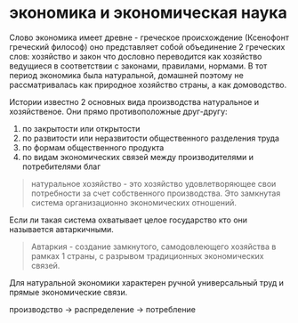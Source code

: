 # экономика и экономическая наука
Слово экономика имеет древне - греческое происхождение (Ксенофонт греческий философ) оно представляет собой объединение 2 греческих слов: хозяйство и закон что дословно переводится как хозяйство ведущиеся в соответствии с законами, правилами, нормами. В тот период экономика была натуральной, домашней поэтому не рассматривалась как природное хозяйство страны, а как домоводство. 

Истории известно 2 основных вида производства натуральное и хозяйственое. Они прямо противоположные друг-другу:
1. по закрытости или открытости
2. по развитости или неразвитости общественного разделения труда
3. по формам общественного продукта
4. по видам экономических связей между производителями и потребителями благ

>натуральное хозяйство - это хозяйство удовлетворяющее свои потребности за счет собственного производства. Это замкнутая система организационно экономических отношений.

Если ли такая система охватывает целое государство кто они называется автаркичными.

>Автаркия - создание замкнутого, самодовлеющего хозяйства в рамках 1 страны, с разрывом традиционных экономических связей.

Для натуральной экономики характерен ручной универсальный труд и прямые экономические связи.

производство -> распределение -> потребление

